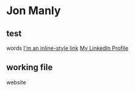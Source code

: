 # Jon Manly
## test
words
[I'm an inline-style link](https://www.google.com)
[My LinkedIn Profile](https://www.linkedin.com/in/jonmanly/)
## working file
website
